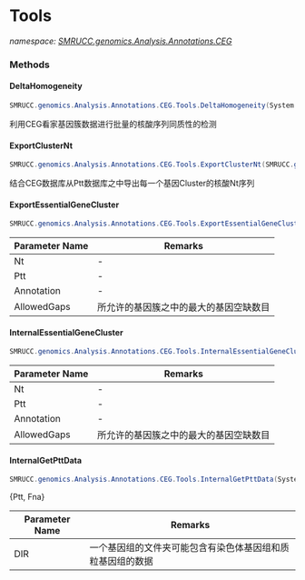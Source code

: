 ﻿# Tools
_namespace: [SMRUCC.genomics.Analysis.Annotations.CEG](./index.md)_





### Methods

#### DeltaHomogeneity
```csharp
SMRUCC.genomics.Analysis.Annotations.CEG.Tools.DeltaHomogeneity(System.Collections.Generic.IEnumerable{SMRUCC.genomics.Analysis.Annotations.CEG.Tools.EssentialGeneCluster},System.Collections.Generic.IEnumerable{SMRUCC.genomics.Analysis.SequenceTools.DNA_Comparative.PartitioningData})
```
利用CEG看家基因簇数据进行批量的核酸序列同质性的检测

#### ExportClusterNt
```csharp
SMRUCC.genomics.Analysis.Annotations.CEG.Tools.ExportClusterNt(SMRUCC.genomics.SequenceModel.FASTA.FastaToken,SMRUCC.genomics.Assembly.NCBI.GenBank.TabularFormat.PTT,SMRUCC.genomics.Analysis.Annotations.CEG.CEGAssembly)
```
结合CEG数据库从Ptt数据库之中导出每一个基因Cluster的核酸Nt序列

#### ExportEssentialGeneCluster
```csharp
SMRUCC.genomics.Analysis.Annotations.CEG.Tools.ExportEssentialGeneCluster(SMRUCC.genomics.SequenceModel.FASTA.FastaToken,SMRUCC.genomics.Assembly.NCBI.GenBank.TabularFormat.PTT,System.String,System.Int32)
```


|Parameter Name|Remarks|
|--------------|-------|
|Nt|-|
|Ptt|-|
|Annotation|-|
|AllowedGaps|所允许的基因簇之中的最大的基因空缺数目|


#### InternalEssentialGeneCluster
```csharp
SMRUCC.genomics.Analysis.Annotations.CEG.Tools.InternalEssentialGeneCluster(SMRUCC.genomics.SequenceModel.FASTA.FastaToken,SMRUCC.genomics.Assembly.NCBI.GenBank.TabularFormat.PTT,System.Collections.Generic.IEnumerable{SMRUCC.genomics.Analysis.Annotations.CEG.Annotation},System.Int32)
```


|Parameter Name|Remarks|
|--------------|-------|
|Nt|-|
|Ptt|-|
|Annotation|-|
|AllowedGaps|所允许的基因簇之中的最大的基因空缺数目|


#### InternalGetPttData
```csharp
SMRUCC.genomics.Analysis.Annotations.CEG.Tools.InternalGetPttData(System.String)
```
{Ptt, Fna}

|Parameter Name|Remarks|
|--------------|-------|
|DIR|一个基因组的文件夹可能包含有染色体基因组和质粒基因组的数据|



